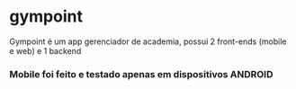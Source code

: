 # gympoint
Gympoint é um app gerenciador de academia, possui 2 front-ends (mobile e web) e 1 backend

### Mobile foi feito e testado apenas em dispositivos ANDROID
